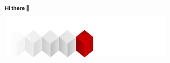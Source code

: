 ### Hi there 👋
<p align="center">
<img src="https://github.com/Rushanksavant/Rushanksavant/blob/main/BlockchainAnimation.gif" width="703" height="128"/>
</p>
<!--
**Rushanksavant/Rushanksavant** is a ✨ _special_ ✨ repository because its `README.md` (this file) appears on your GitHub profile.

Here are some ideas to get you started:

- 🔭 I’m currently working on 
- 🌱 I’m currently learning solidity smart contract security vulerabilities
- 👯 I’m looking to collaborate on ...
- 🤔 I’m looking for help with ...
- 💬 Ask me about ...
- 📫 How to reach me: ...
- 😄 Pronouns: ...
- ⚡ Fun fact: ...
-->


